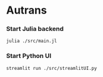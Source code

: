 

# Autrans


### Start Julia backend

`julia ./src/main.jl`

### Start Python UI

`streamlit run ./src/streamlitUI.py`
